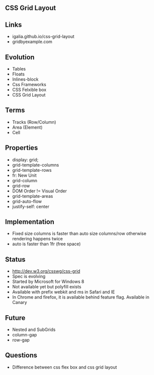 CSS Grid Layout
---------------

## Links
- igalia.github.io/css-grid-layout
- gridbyexample.com

## Evolution
- Tables
- Floats
- Inlines-block
- Css Frameworks
- CSS Felxible box
- CSS Grid Layout

## Terms
- Tracks (Row/Column)
- Area (Element)
- Cell

## Properties
- display: grid;
- grid-template-columns
- grid-template-rows
- fr: New Unit
- grid-column
- grid-row
- DOM Order != Visual Order 
- grid-template-areas
- grid-auto-flow
- justify-self: center

## Implementation
- Fixed size columns is faster than auto size columns/row otherwise rendering happens twice
- auto is faster than 1fr (free space)

## Status
- http://dev.w3.org/csswg/css-grid
- Spec is evolving
- Started by Microsoft for Windows 8
- Not available yet but polyfill exists
- Available with prefix webkit and ms in Safari and IE
- In Chrome and firefox, it is available behind feature flag. Available in Canary

## Future
- Nested and SubGrids
- column-gap
- row-gap

## Questions
- Difference between css flex box and css grid layout







